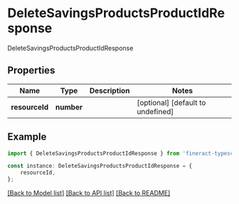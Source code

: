 # DeleteSavingsProductsProductIdResponse

DeleteSavingsProductsProductIdResponse

## Properties

Name | Type | Description | Notes
------------ | ------------- | ------------- | -------------
**resourceId** | **number** |  | [optional] [default to undefined]

## Example

```typescript
import { DeleteSavingsProductsProductIdResponse } from 'fineract-typescript-client';

const instance: DeleteSavingsProductsProductIdResponse = {
    resourceId,
};
```

[[Back to Model list]](../README.md#documentation-for-models) [[Back to API list]](../README.md#documentation-for-api-endpoints) [[Back to README]](../README.md)
